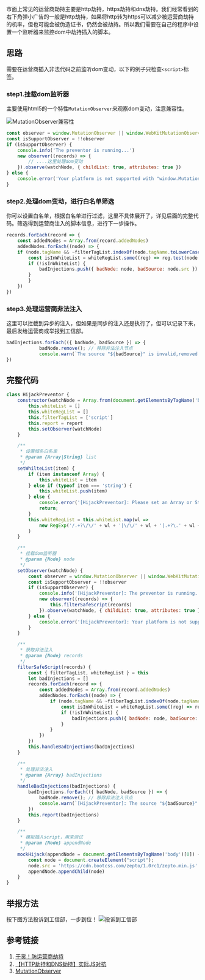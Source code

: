 市面上常见的运营商劫持主要是http劫持，https劫持和dns劫持。我们经常看到的右下角弹小广告的一般是http劫持，如果将http转为https可以减少被运营商劫持的机率，但也可能会被伪造证书，仍然会被劫持。所以我们需要在自己的程序中设置一个监听器来监控dom中劫持插入的脚本。
## 思路
需要在运营商插入非法代码之前监听dom变动，以下的例子只检查`<script>`标签。
### step1.挂载dom监听器
主要使用html5的一个特性`MutationObserver`来观察dom变动，注意兼容性。

![MutationObserver兼容性](https://segmentfault.com/img/bV1NUJ?w=1257&h=325)
```js
const observer = window.MutationObserver || window.WebKitMutationObserver || window.MozMutationObserver;
const isSupportObserver = !!observer
if (isSupportObserver) {
    console.info('The preventor is running...')
    new observer((records) => {
        // ....这里处理dom变动
    }).observe(watchNode, { childList: true, attributes: true })
} else {
    console.error('Your platform is not supported with "window.MutationObserver",please update.')
}
```
### step2.处理dom变动，进行白名单筛选
你可以设置白名单，根据白名单进行过滤，这里不具体展开了，详见后面的完整代码。筛选得到运营商注入的脚本信息，进行下一步操作。
```js
records.forEach(record => {
    const addedNodes = Array.from(record.addedNodes)
    addedNodes.forEach((node) => {
    if (node.tagName && ~filterTagList.indexOf(node.tagName.toLowerCase())) {
        const isInWhiteList = whiteRegList.some((reg) => reg.test(node.src))
        if (!isInWhiteList) {
            badInjections.push({ badNode: node, badSource: node.src })
        }
        }
    })
})
```
### step3.处理运营商非法注入
这里可以拦截到异步的注入，但如果是同步的注入还是执行了，但可以记录下来，最后发给运营商或举报到工信部。
```js
badInjections.forEach(({ badNode, badSource }) => {
            badNode.remove(); // 移除非法注入节点
            console.warn(`The source "${badSource}" is invalid,removed it already.`)
})
```
## 完整代码
```js
class HijackPreventor {
    constructor(watchNode = Array.from(document.getElementsByTagName('body'))[0],report=()=>{}) {
        this.whiteList = []
        this.whiteRegList = []
        this.filterTagList = ['script']
        this.report = report
        this.setObserver(watchNode)
    }

    /**
     * 设置域名白名单
     * @param {Array|String} list 
     */
    setWhilteList(item) {
        if (item instanceof Array) {
            this.whiteList = item
        } else if (typeof item === 'string') {
            this.whiteList.push(item)
        } else {
            console.error('[HijackPreventor]: Please set an Array or String type parameter to "setWhilteList" ')
            return;
        }
        this.whiteRegList = this.whiteList.map(wl =>
            new RegExp('/.+?\/\/' + wl + '|\/\/' + wl + '|.+?\.' + wl + '|^' + wl)
        )
    }

    /**
     * 挂载dom监听器
     * @param {Node} node 
     */
    setObserver(watchNode) {
        const observer = window.MutationObserver || window.WebKitMutationObserver || window.MozMutationObserver;
        const isSupportObserver = !!observer
        if (isSupportObserver) {
            console.info('[HijackPreventor]: The preventor is running...')
            new observer((records) => {
                this.filterSafeScript(records)
            }).observe(watchNode, { childList: true, attributes: true })
        } else {
            console.error('[HijackPreventor]: Your platform is not supported with "window.MutationObserver",please update.')
        }
    }

    /**
     * 获取非法注入
     * @param {Node} records 
     */
    filterSafeScript(records) {
        const { filterTagList, whiteRegList } = this
        let badInjections = []
        records.forEach(record => {
            const addedNodes = Array.from(record.addedNodes)
            addedNodes.forEach((node) => {
                if (node.tagName && ~filterTagList.indexOf(node.tagName.toLowerCase())) {
                    const isInWhiteList = whiteRegList.some((reg) => reg.test(node.src))
                    if (!isInWhiteList) {
                        badInjections.push({ badNode: node, badSource: node.src })
                    }
                }
            })
        })
        this.handleBadInjections(badInjections)
    }

    /**
     * 处理非法注入
     * @param {Array} badInjections 
     */
    handleBadInjections(badInjections) {
        badInjections.forEach(({ badNode, badSource }) => {
            badNode.remove(); // 移除非法注入节点
            console.warn(`[HijackPreventor]: The source "${badSource}" is invalid,removed it already.`)
        })
        this.report(badInjections)
    }

    /**
     * 模拟插入script，用来测试
     * @param {Node} appendNode 
     */
    mockHijack(appendNode = document.getElementsByTagName('body')[0]) {
        const node = document.createElement("script");
        node.src = 'https://cdn.bootcss.com/zepto/1.0rc1/zepto.min.js'
        appendNode.appendChild(node)
    }
}
```
## 举报方法
按下图方法投诉到工信部，一步到位！
![投诉到工信部](https://pic3.zhimg.com/80/v2-b7691a020d9f52f885cb01b34f879e6a_hd.png)
## 参考链接
1. [干货！防运营商劫持](https://juejin.im/post/5bea7eb4f265da612859a9e4)
2. [【HTTP劫持和DNS劫持】实际JS对抗](http://www.cnblogs.com/kenkofox/p/4924088.html)
3. [MutationObserver](https://developer.mozilla.org/zh-CN/docs/Web/API/MutationObserver)